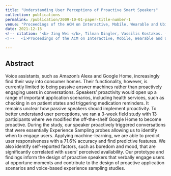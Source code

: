 ```yaml
---
title: "Understanding User Perceptions of Proactive Smart Speakers"
collection: publications
permalink: /publication/2009-10-01-paper-title-number-1
venue: "Proceedings of the ACM on Interactive, Mobile, Wearable and Ubiquitous Technologies (IMWUT)"
date: 2021-12-15
<!-- citation: '<b> Jing Wei </b>, Tilman Dingler, Vassilis Kostakos. -->
<!--   <i>Proceedings of the ACM on Interactive, Mobile, Wearable and Ubiquitous Technologies</i>. <b> IMWUT </b>.' -->

---
```

<!-- [[PDF]](https://arxiv.org/pdf/2003.03463.pdf) -->


## Abstract
Voice assistants, such as Amazon’s Alexa and Google Home, increasingly find their way into consumer homes. Their functionality, however, is currently limited to being passive answer machines rather than proactively engaging users in conversations. Speakers’ proactivity would open up a range of important application scenarios, including health services, such as checking in on patient states and triggering medication reminders. It remains unclear how passive speakers should implement proactivity. To better understand user perceptions, we ran a 3-week field study with 13 participants where we modified the off-the-shelf Google Home to become proactive. During the study, our speaker proactively triggered conversations that were essentially Experience Sampling probes allowing us to identify when to engage users. Applying machine-learning, we are able to predict user responsiveness with a 71.6% accuracy and find predictive features. We also identify self-reported factors, such as boredom and mood, that are significantly correlated with users’ perceived availability. Our prototype and findings inform the design of proactive speakers that verbally engage users at opportune moments and contribute to the design of proactive application scenarios and voice-based experience sampling studies.

